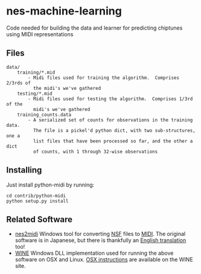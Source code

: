 nes-machine-learning
====================

Code needed for building the data and learner for predicting chiptunes using
MIDI representations

Files
-----

    data/
        training/*.mid
            - Midi files used for training the algorithm.  Comprises 2/3rds of
              the midi's we've gathered
        testing/*.mid
            - Midi files used for testing the algorithm.  Comprises 1/3rd of the
              midi's we've gathered
        training_counts.data
            - A serialized set of counts for observations in the training data.
              The file is a pickel'd python dict, with two sub-structures, one a
              list files that have been processed so far, and the other a dict
              of counts, with 1 through 32-wise observations


Installing
----------

Just install python-midi by running:

    cd contrib/python-midi
    python setup.py install

Related Software
----------------
 *  [nes2midi](http://gigo.retrogames.com/)
    Windows tool for converting [NSF](http://en.wikipedia.org/wiki/NES_Sound_Format) files to [MIDI](http://en.wikipedia.org/wiki/MIDI).  The original software is in Japanese, but there is thankfully an [English translation](http://www.neshq.com/nsf/nsf2mid-0.131-eng.zip) too!
 *  [WINE](http://www.winehq.org/)
    Windows DLL implementation used for running the above software on OSX and Linux. [OSX instructions](http://wiki.winehq.org/MacOSX) are available on the WINE site.
